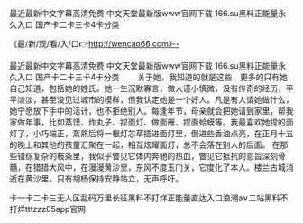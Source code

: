 最近最新中文字幕高清免费
中文天堂最新版www官网下载
166.su黑料正能量永久入口
国产卡二卡三卡4卡分类


《最/新/观/看/入/口👉http://wencao66.com》--

最近最新中文字幕高清免费
中文天堂最新版www官网下载
166.su黑料正能量永久入口
国产卡二卡三卡4卡分类
　　关于她，我知道的就是这些，更多的只有她自己知道，包括她的姓氏。她一生沉默寡言，做人谨小慎微，没有传奇的经历，平平淡淡，甚至没见过城市的模样，但我认定她是一个好人。凡是有人请她做什么，她宁愿放下手中的活计，也不拒绝别人。每逢年节，母亲就会把她请到家里，帮我家做年事，比如蒸馍、炸丸子、捏面灯、做面雁、捏面蛤蟆等。我最喜欢她捏的面灯了，小巧端正，蒸熟后将一根灯芯草插进面灯里，倒进些香油点亮，在正月十五的晚上和其他的孩童汇聚在一起，相互炫耀面灯，总不会落在别人的后面。
在那些错综复杂的枝条里，我似乎瞥见它体内奔驰的热血，瞥见它抵抗的意旨深刻骨髓，在猎猎大风中，在漫漫黄沙里，东风不度玉门关，它度化了本人。楼兰古城消逝在黄沙里，只有胡杨保持安静站立，无声呼吁。





卡一卡二卡三无人区乱码万里长征黑料不打烊正能量直达入口浪潮a∨二站黑料不打烊tttzzz05app官网
